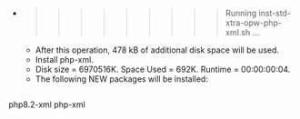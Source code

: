 * >>>>>>>>> Running inst-std-xtra-opw-php-xml.sh ...
  * After this operation, 478 kB of additional disk space will be used.
  * Install php-xml.
  * Disk size = 6970516K. Space Used = 692K. Runtime = 00:00:00:04.
  * The following NEW packages will be installed:
  ```bash
php8.2-xml php-xml
  ```
